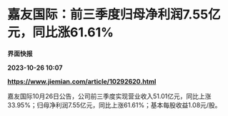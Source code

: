 # 嘉友国际：前三季度归母净利润7.55亿元，同比涨61.61%
**界面快报**

**2023-10-26 10:07**

**https://www.jiemian.com/article/10292620.html**

嘉友国际10月26日公告，公司前三季度实现营业收入51.01亿元，同比上涨33.95%；归母净利润7.55亿元，同比上涨61.61%；基本每股收益1.08元/股。